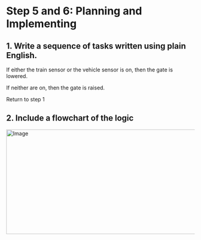 # Step 5 and 6: Planning and Implementing 

## 1. Write a sequence of tasks written using plain English. 

If either the train sensor or the vehicle sensor is on, then the gate is lowered. 

If neither are on, then the gate is raised. 

Return to step 1 

## 2. Include a flowchart of the logic 
<img width="549" height="279" alt="Image" src="https://github.com/user-attachments/assets/7eb7b971-7adf-4474-b82b-8da8de364158" />
